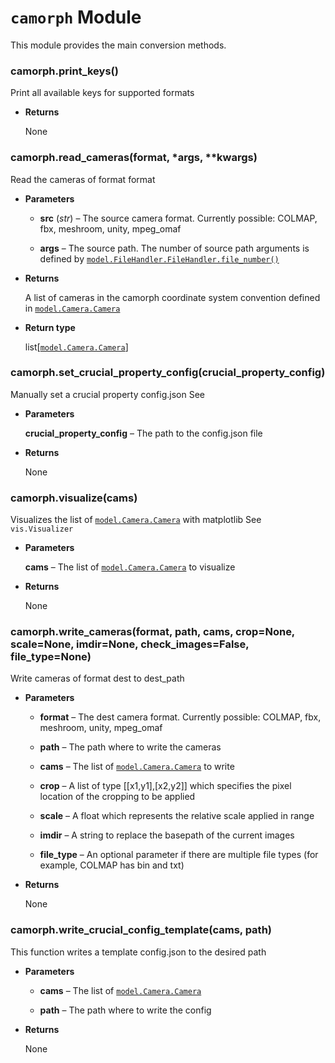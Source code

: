 # `camorph` Module

This module provides the main conversion methods.


### camorph.print_keys()
Print all available keys for supported formats


* **Returns**

    None



### camorph.read_cameras(format, \*args, \*\*kwargs)
Read the cameras of format format


* **Parameters**

    
    * **src** (*str*) – The source camera format. Currently possible: COLMAP, fbx, meshroom, unity, mpeg_omaf


    * **args** – The source path. The number of source path arguments is defined by [`model.FileHandler.FileHandler.file_number()`](../lib/model.md#model.FileHandler.FileHandler.file_number)



* **Returns**

    A list of cameras in the camorph coordinate system convention defined in [`model.Camera.Camera`](../lib/model.md#model.Camera.Camera)



* **Return type**

    list[[`model.Camera.Camera`](../lib/model.md#model.Camera.Camera)]



### camorph.set_crucial_property_config(crucial_property_config)
Manually set a crucial property config.json    See


* **Parameters**

    **crucial_property_config** – The path to the config.json file



* **Returns**

    None



### camorph.visualize(cams)
Visualizes the list of [`model.Camera.Camera`](../lib/model.md#model.Camera.Camera) with matplotlib
See `vis.Visualizer`


* **Parameters**

    **cams** – The list of [`model.Camera.Camera`](../lib/model.md#model.Camera.Camera) to visualize



* **Returns**

    None



### camorph.write_cameras(format, path, cams, crop=None, scale=None, imdir=None, check_images=False, file_type=None)
Write cameras of format dest to dest_path


* **Parameters**

    
    * **format** – The dest camera format. Currently possible: COLMAP, fbx, meshroom, unity, mpeg_omaf


    * **path** – The path where to write the cameras


    * **cams** – The list of [`model.Camera.Camera`](../lib/model.md#model.Camera.Camera) to write


    * **crop** – A list of type [[x1,y1],[x2,y2]] which specifies the pixel location of the cropping to be applied


    * **scale** – A float which represents the relative scale applied in range


    * **imdir** – A string to replace the basepath of the current images


    * **file_type** – An optional parameter if there are multiple file types (for example, COLMAP has bin and txt)



* **Returns**

    None



### camorph.write_crucial_config_template(cams, path)
This function writes a template config.json to the desired path


* **Parameters**

    
    * **cams** – The list of [`model.Camera.Camera`](../lib/model.md#model.Camera.Camera)


    * **path** – The path where to write the config



* **Returns**

    None
